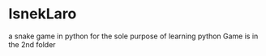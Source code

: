 # IsnekLaro
a snake game in python for the sole purpose of learning python
Game is in the 2nd folder
